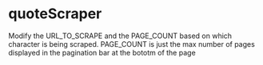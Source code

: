 # quoteScraper

Modify the URL_TO_SCRAPE and the PAGE_COUNT based on which character is being scraped. PAGE_COUNT is just the max number of pages displayed in the pagination bar at the bototm of the page
